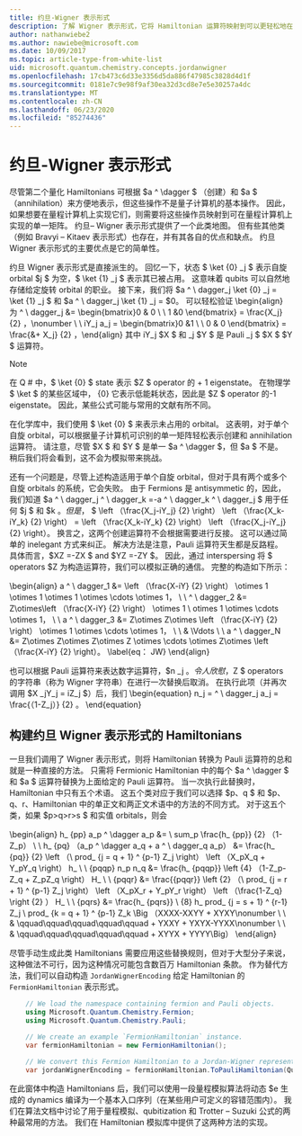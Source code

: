 ```yaml
---
title: 约旦-Wigner 表示形式
description: 了解 Wigner 表示形式，它将 Hamiltonian 运算符映射到可以更轻松地在量程计算机上实现的单一矩阵。
author: nathanwiebe2
ms.author: nawiebe@microsoft.com
ms.date: 10/09/2017
ms.topic: article-type-from-white-list
uid: microsoft.quantum.chemistry.concepts.jordanwigner
ms.openlocfilehash: 17cb473c6d33e3356d5da886f47985c3828d4d1f
ms.sourcegitcommit: 0181e7c9e98f9af30ea32d3cd8e7e5e30257a4dc
ms.translationtype: MT
ms.contentlocale: zh-CN
ms.lasthandoff: 06/23/2020
ms.locfileid: "85274436"
---
```

# <a name="jordan-wigner-representation"></a>约旦-Wigner 表示形式

尽管第二个量化 Hamiltonians 可根据 $a ^ \dagger $ （创建）和 $a $ （annihilation）来方便地表示，但这些操作不是量子计算机的基本操作。
因此，如果想要在量程计算机上实现它们，则需要将这些操作员映射到可在量程计算机上实现的单一矩阵。
约旦– Wigner 表示形式提供了一个此类地图。
但有些其他类（例如 Bravyi – Kitaev 表示形式）也存在，并有其各自的优点和缺点。
约旦 Wigner 表示形式的主要优点是它的简单性。

约旦 Wigner 表示形式是直接派生的。
回忆一下，状态 $ \ket {0} _j $ 表示自旋 orbital $j $ 为空，$ \ket {1} _j $ 表示其已被占用。
这意味着 qubits 可以自然地存储给定旋转 orbital 的职业。
接下来，我们将 $a ^ \ dagger_j \ket {0} _j = \ket {1} _j $ 和 $a ^ \ dagger_j \ket {1} _j = $0。
可以轻松验证 \begin{align} 为 ^ \ dagger_j &= \begin{bmatrix}0 & 0 \\ \ 1 &0 \end{bmatrix} = \frac{X_j} {2} ，\nonumber \\ \\ iY_j a_j = \begin{bmatrix}0 &1 \\ \ 0 & 0 \end{bmatrix} = \frac{&+ X_j} {2} ，\end{align} 其中 iY_j $X $ 和 _j $Y $ 是 Pauli _j $ $X $ $Y $ 运算符。

>[!NOTE]
> 在 Q # 中，$ \ket {0} $ state 表示 $Z $ operator 的 + 1 eigenstate。 在物理学 $ \ket $ 的某些区域中， {0} 它表示低能耗状态，因此是 $Z $ operator 的-1 eigenstate。 因此，某些公式可能与常用的文献有所不同。

在化学库中，我们使用 $ \ket {0} $ 来表示未占用的 orbital。
这表明，对于单个自旋 orbital，可以根据量子计算机可识别的单一矩阵轻松表示创建和 annihilation 运算符。
请注意，尽管 $X $ 和 $Y $ 是单一 $a ^ \dagger $，但 $a $ 不是。
稍后我们将会看到，这不会为模拟带来挑战。

还有一个问题是，尽管上述构造适用于单个自旋 orbital，但对于具有两个或多个自旋 orbitals 的系统，它会失败。
由于 Fermions 是 antisymmetic 的，因此，我们知道 $a ^ \ dagger_j ^ \ dagger_k =-a ^ \ dagger_k ^ \ dagger_j $ 用于任何 $j $ 和 $k $。
但是，$ $ \left （\frac{X_j-iY_j} {2} \right） \left （\frac{X_k-iY_k} {2} \right） = \left （\frac{X_k-iY_k} {2} \right） \left （\frac{X_j-iY_j} {2} \right）。
换言之，这两个创建运算符不会根据需要进行反接。
这可以通过简单的 inelegant 方式来纠正。
解决方法是注意，Pauli 运算符天生都是反路程。
具体而言，$XZ =-ZX $ and $YZ =-ZY $。
因此，通过 interspersing 将 $ operators $Z 为构造运算符，我们可以模拟正确的通信。
完整的构造如下所示： 

\begin{align} a ^ \ dagger_1 &= \left （\frac{X-iY} {2} \right） \otimes 1 \otimes 1 \otimes 1 \otimes \cdots \otimes 1， \\ \\ ^ \ dagger_2 &= Z\otimes\left （\frac{X-iY} {2} \right） \otimes 1 \ otimes 1 \otimes \cdots \otimes 1， \\ \\ a ^ \ dagger_3 &= Z\otimes Z\otimes \left （\frac{X-iY} {2} \right） \otimes 1 \otimes \cdots \otimes 1， \\ \\ & \Vdots \\ \\ a ^ \ dagger_N &= Z\otimes Z\otimes Z\otimes Z \otimes \cdots \otimes Z\otimes \left （\frac{X-iY} {2} \right）。 \label{eq： JW} \end{align}

也可以根据 Pauli 运算符来表达数字运算符，$n _j $。
令人欣慰，$Z $ operators 的字符串（称为 Wigner 字符串）在进行一次替换后取消。
在执行此项（并再次调用 $X _jY_j = iZ_j $）后，我们 \begin{equation} n_j = ^ \ dagger_j a_j = \frac{（1-Z_j）} {2} 。
\end{equation}


## <a name="constructing-hamiltonians-in-jordan-wigner-representation"></a>构建约旦 Wigner 表示形式的 Hamiltonians

一旦我们调用了 Wigner 表示形式，则将 Hamiltonian 转换为 Pauli 运算符的总和就是一种直接的方法。
只需将 Fermionic Hamiltonian 中的每个 $a ^ \dagger $ 和 $a $ 运算符替换为上面给定的 Pauli 运算符。
当一次执行此替换时，Hamiltonian 中只有五个术语。
这五个类对应于我们可以选择 $p、q $ 和 $p、q、r、Hamiltonian 中的单正文和两正文术语中的方法的不同方式。
对于这五个类，如果 $p>q>r>s $ 和实值 orbitals，则会

\begin{align} h_ {pp} a_p ^ \dagger a_p &= \ sum_p \frac{h_ {pp}} {2} （1-Z_p） \\ \\ h_ {pq} （a_p ^ \dagger a_q + a ^ \ dagger_q a_p） &= \frac{h_ {pq}} {2} \left （\ prod_ {j = q + 1} ^ {p-1} Z_j \right） \left （X_pX_q + Y_pY_q \right） h_ \\ \\ {pqqp} n_p n_q &= \frac{h_ {pqqp}} \left {4} （1-Z_p-Z_q + Z_pZ_q \right） H_ \\ \\ {pqqr} &= \frac{{pqqr}} \left {2} （\ prod_ {j = r + 1} ^ {p-1} Z_j \right） \left （X_pX_r + Y_pY_r \right） \left （\frac{1-Z_q} \right {2} ） H_ \\ \\ {pqrs} &= \frac{h_ {pqrs}} \ {8} h_ prod_ {j = s + 1} ^ {r-1} Z_j \ prod_ {k = q + 1} ^ {p-1} Z_k \Big （XXXX-XXYY + XYXY\nonumber \\ \\ & \qquad\qquad\qquad\qquad\qquad + YXXY + YXYX-YYXX\nonumber \\ \\ & \qquad\qquad\qquad\qquad\qquad + XYYX + YYYY\Big） \end{align}

尽管手动生成此类 Hamiltonians 需要应用这些替换规则，但对于大型分子来说，这种做法不可行，因为这种情况可能包含数百万 Hamiltonian 条款。
作为替代方法，我们可以自动构造 `JordanWignerEncoding` 给定 Hamiltonian 的 `FermionHamiltonian` 表示形式。

```csharp
    // We load the namespace containing fermion and Pauli objects. 
    using Microsoft.Quantum.Chemistry.Fermion;
    using Microsoft.Quantum.Chemistry.Pauli;
    
    // We create an example `FermionHamiltonian` instance.
    var fermionHamiltonian = new FermionHamiltonian();

    // We convert this Fermion Hamiltonian to a Jordan-Wigner representation.
    var jordanWignerEncoding = fermionHamiltonian.ToPauliHamiltonian(QubitEncoding.JordanWigner);
```

在此窗体中构造 Hamiltonians 后，我们可以使用一段量程模拟算法将动态 $e 生成的 dynamics 编译为一个基本入口序列（在某些用户可定义的容错范围内）。
我们在算法文档中讨论了用于量程模拟、qubitization 和 Trotter – Suzuki 公式的两种最常用的方法。 我们在 Hamiltonian 模拟库中提供了这两种方法的实现。
